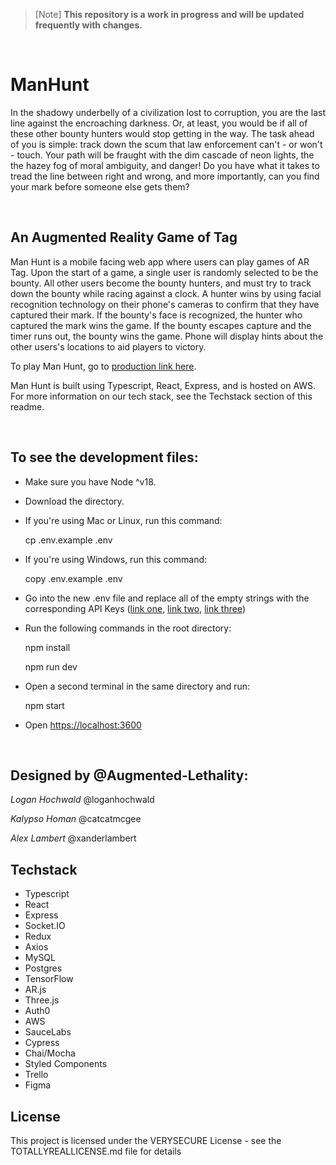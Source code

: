   > [Note]
  > **This repository is a work in progress and will be updated frequently with changes.**

<br>

# ManHunt

In the shadowy underbelly of a civilization lost to corruption, you are the last line against the encroaching darkness. Or, at least, you would be if all of these other bounty hunters would stop getting in the way. The task ahead of you is simple: track down the scum that law enforcement can't - or won't - touch. Your path will be fraught with the dim cascade of neon lights, the the hazey fog of moral ambiguity, and danger! Do you have what it takes to tread the line between right and wrong, and more importantly, can you find your mark before someone else gets them?

<br>

## An Augmented Reality Game of Tag
Man Hunt is a mobile facing web app where users can play games of AR Tag. Upon the start of a game, a single user is randomly selected to be the bounty. All other users become the bounty hunters, and must try to track down the bounty while racing against a clock. A hunter wins by using facial recognition technology on their phone's cameras to confirm that they have captured their mark. If the bounty's face is recognized, the hunter who captured the mark wins the game. If the bounty escapes capture and the timer runs out, the bounty wins the game. Phone will display hints about the other users's locations to aid players to victory.

To play Man Hunt, go to [production link here](productionlinkhere).

Man Hunt is built using Typescript, React, Express, and is hosted on AWS. For more information on our tech stack, see the Techstack section of this readme. 

<br>


## To see the development files:
* Make sure you have Node ^v18.
* Download the directory.
* If you're using Mac or Linux, run this command:

    cp .env.example .env

* If you're using Windows, run this command:

    copy .env.example .env

* Go into the new .env file and replace all of the empty strings with the corresponding API Keys ([link one](link), [link two](link), [link three](link))
* Run the following commands in the root directory:

    npm install

    npm run dev

* Open a second terminal in the same directory and run:

    npm start


* Open [https://localhost:3600](https://localhost:3600)

<br>

## Designed by @Augmented-Lethality:
  *Logan Hochwald*
  @loganhochwald

  *Kalypso Homan* 
  @catcatmcgee

  *Alex Lambert*
  @xanderlambert


## Techstack
* Typescript
* React
* Express
* Socket.IO
* Redux
* Axios
* MySQL
* Postgres
* TensorFlow
* AR.js
* Three.js
* Auth0
* AWS
* SauceLabs
* Cypress
* Chai/Mocha
* Styled Components
* Trello
* Figma


## License
This project is licensed under the VERYSECURE License - see the TOTALLYREALLICENSE.md file for details
